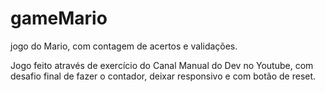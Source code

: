 # gameMario
jogo do Mario, com contagem de acertos e validações.

Jogo feito através de exercício do Canal Manual do Dev no Youtube,
com desafio final de fazer o contador, deixar responsivo e com botão de reset.
